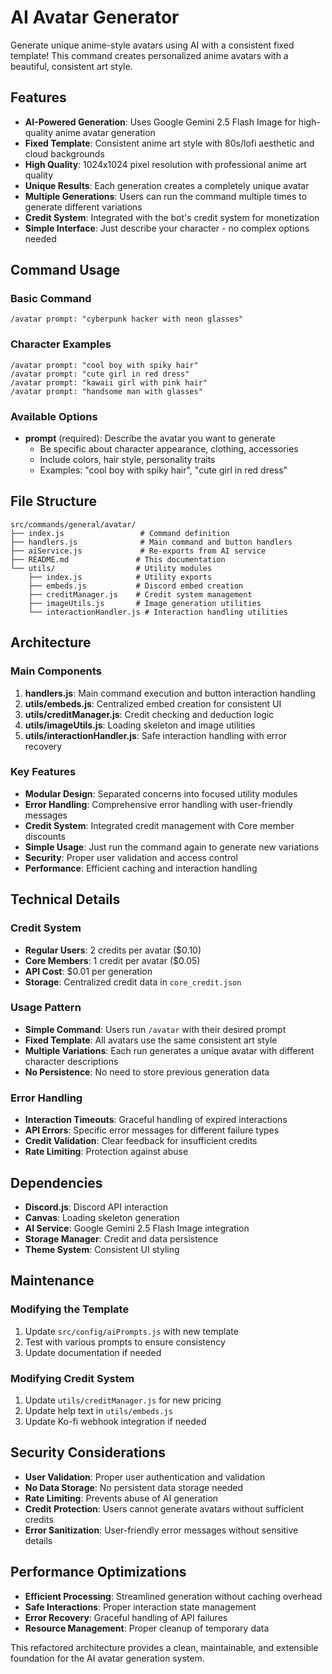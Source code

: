 # AI Avatar Generator

Generate unique anime-style avatars using AI with a consistent fixed template! This command creates personalized anime avatars with a beautiful, consistent art style.

## Features

- **AI-Powered Generation**: Uses Google Gemini 2.5 Flash Image for high-quality anime avatar generation
- **Fixed Template**: Consistent anime art style with 80s/lofi aesthetic and cloud backgrounds
- **High Quality**: 1024x1024 pixel resolution with professional anime art quality
- **Unique Results**: Each generation creates a completely unique avatar
- **Multiple Generations**: Users can run the command multiple times to generate different variations
- **Credit System**: Integrated with the bot's credit system for monetization
- **Simple Interface**: Just describe your character - no complex options needed

## Command Usage

### Basic Command

```
/avatar prompt: "cyberpunk hacker with neon glasses"
```

### Character Examples

```
/avatar prompt: "cool boy with spiky hair"
/avatar prompt: "cute girl in red dress"
/avatar prompt: "kawaii girl with pink hair"
/avatar prompt: "handsome man with glasses"
```

### Available Options

- **prompt** (required): Describe the avatar you want to generate
  - Be specific about character appearance, clothing, accessories
  - Include colors, hair style, personality traits
  - Examples: "cool boy with spiky hair", "cute girl in red dress"

## File Structure

```
src/commands/general/avatar/
├── index.js                 # Command definition
├── handlers.js              # Main command and button handlers
├── aiService.js             # Re-exports from AI service
├── README.md               # This documentation
└── utils/                  # Utility modules
    ├── index.js            # Utility exports
    ├── embeds.js           # Discord embed creation
    ├── creditManager.js    # Credit system management
    ├── imageUtils.js       # Image generation utilities
    └── interactionHandler.js # Interaction handling utilities
```

## Architecture

### Main Components

1. **handlers.js**: Main command execution and button interaction handling
2. **utils/embeds.js**: Centralized embed creation for consistent UI
3. **utils/creditManager.js**: Credit checking and deduction logic
4. **utils/imageUtils.js**: Loading skeleton and image utilities
5. **utils/interactionHandler.js**: Safe interaction handling with error recovery

### Key Features

- **Modular Design**: Separated concerns into focused utility modules
- **Error Handling**: Comprehensive error handling with user-friendly messages
- **Credit System**: Integrated credit management with Core member discounts
- **Simple Usage**: Just run the command again to generate new variations
- **Security**: Proper user validation and access control
- **Performance**: Efficient caching and interaction handling

## Technical Details

### Credit System

- **Regular Users**: 2 credits per avatar ($0.10)
- **Core Members**: 1 credit per avatar ($0.05)
- **API Cost**: $0.01 per generation
- **Storage**: Centralized credit data in `core_credit.json`

### Usage Pattern

- **Simple Command**: Users run `/avatar` with their desired prompt
- **Fixed Template**: All avatars use the same consistent art style
- **Multiple Variations**: Each run generates a unique avatar with different character descriptions
- **No Persistence**: No need to store previous generation data

### Error Handling

- **Interaction Timeouts**: Graceful handling of expired interactions
- **API Errors**: Specific error messages for different failure types
- **Credit Validation**: Clear feedback for insufficient credits
- **Rate Limiting**: Protection against abuse

## Dependencies

- **Discord.js**: Discord API interaction
- **Canvas**: Loading skeleton generation
- **AI Service**: Google Gemini 2.5 Flash Image integration
- **Storage Manager**: Credit and data persistence
- **Theme System**: Consistent UI styling

## Maintenance

### Modifying the Template

1. Update `src/config/aiPrompts.js` with new template
2. Test with various prompts to ensure consistency
3. Update documentation if needed

### Modifying Credit System

1. Update `utils/creditManager.js` for new pricing
2. Update help text in `utils/embeds.js`
3. Update Ko-fi webhook integration if needed

## Security Considerations

- **User Validation**: Proper user authentication and validation
- **No Data Storage**: No persistent data storage needed
- **Rate Limiting**: Prevents abuse of AI generation
- **Credit Protection**: Users cannot generate avatars without sufficient credits
- **Error Sanitization**: User-friendly error messages without sensitive details

## Performance Optimizations

- **Efficient Processing**: Streamlined generation without caching overhead
- **Safe Interactions**: Proper interaction state management
- **Error Recovery**: Graceful handling of API failures
- **Resource Management**: Proper cleanup of temporary data

This refactored architecture provides a clean, maintainable, and extensible foundation for the AI avatar generation system.
